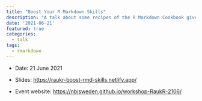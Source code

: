 ```yaml
---
title: "Boost Your R Markdown Skills"
description: "A talk about some recipes of the R Markdown Cookbook given online at raukr 2021"
date: '2021-06-21'
featured: true
categories:
  - talk
tags:
  - rmarkdown
---
```


* Date: 21 June 2021

* Slides: https://raukr-boost-rmd-skills.netlify.app/

* Event website: https://nbisweden.github.io/workshop-RaukR-2106/




